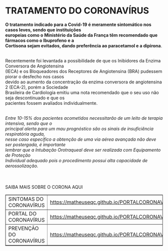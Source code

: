 <html>
<head>
	<meta charset="URF-8">
	<title> Tratamento do CoronaVírus</title>
</head>
<body>
	<h1> TRATAMENTO DO CORONAVÍRUS </h1>
	<b>O tratamento indicado para a Covid-19 é meramente sintomático nos casos leves, sendo que instituições<BR> europeias como o Ministério da Saúde da França têm recomendado que fármacos como o Ibuprofeno e a <Br>
	Cortisona sejam evitados, dando preferência ao paracetamol e a dipirona</b>.<BR>
	<BR>
	<p>Recentemente foi levantada a possibilidade de que os Inibidores da Enzima Conversora de Angiotensina<br> 
	(IECA) e os Bloqueadores dos Receptores de Angiotensina (BRA) pudessem piorar o desfecho nos casos<br> 
	devido ao aumento da concentração da enzima conversora de angiotensina 2 (ECA-2), porém a Sociedade<br> Brasileira de Cardiologia emitiu uma nota recomendado que o seu uso não seja descontinuado e que os<br> pacientes fossem avaliados individualmente.<br></p>
	<br>
	<i>Entre 10-15% dos pacientes acometidos necessitarão de um leito de terapia intensiva, sendo que o<br> 
	principal alerta para um mau prognóstico são os sinais de insuficiência respiratória aguda,<br> 
	nesse caso específico a obtenção de uma via aérea avançada não deve ser postergada, é importante<br> 
	lembrar que a Intubação Orotraqueal deve ser realizada com Equipamento de Proteção<br> 
	Individual adequado pois o procedimento possui alta capacidade de aerossolização.<br></i>
	<br>
	<br>
	<br>
	<th> SAIBA MAIS SOBRE O CORONA AQUI </th>
	<table border="1">
		<tr >
			<td>SINTOMAS DO CORONAVÍRUS</td>
			<td> <a href="https://matheuseqc.github.io/PORTALCORONAVIRUS2/">
				 https://matheuseqc.github.io/PORTALCORONAVIRUS2/		
			    </a> </td>
		</tr>
		<tr>
			<td>PORTAL DO CORONAVÍRUS</td>
			<td>
				<a href="https://matheuseqc.github.io/PORTALCORONAVIRUS/">
				 https://matheuseqc.github.io/PORTALCORONAVIRUS/
				</a>
			</td>
		</tr>
		<tr>
			<td> PREVENÇÃO DO CORONAVÍRUS</td>	
			<td>
				<a href="https://matheuseqc.github.io/PORTALCORONAVIRUS3/">
				https://matheuseqc.github.io/PORTALCORONAVIRUS3/
			    </a>
			</td>
		</tr>
	</table>

</body>

</html>
